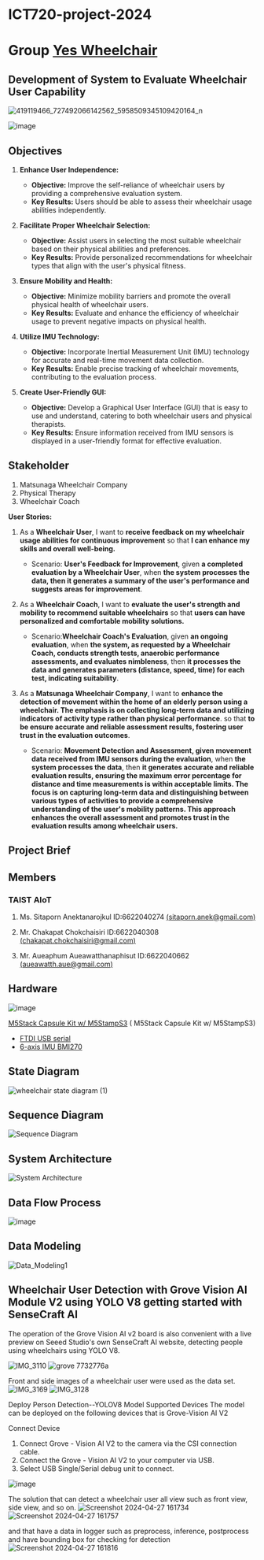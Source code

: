 # ICT720-project-2024
# Group [Yes Wheelchair](https://github.com/Aueaphum2541/Ray-Folk-Pun-Project2024)
## Development of System to Evaluate Wheelchair User Capability
![419119466_727492066142562_5958509345109420164_n](https://github.com/Aueaphum2541/Ray-Folk-Pun-Project2024/assets/109651869/e5daaaf6-a96d-479f-8115-b71499980b1d)

![image](https://github.com/Aueaphum2541/Ray-Folk-Pun-Project2024/assets/109651869/5db47476-e9c5-4a91-936e-4eaef0677feb)

## Objectives
1. **Enhance User Independence:**
   - **Objective:** Improve the self-reliance of wheelchair users by providing a comprehensive evaluation system.
   - **Key Results:** Users should be able to assess their wheelchair usage abilities independently.

2. **Facilitate Proper Wheelchair Selection:**
   - **Objective:** Assist users in selecting the most suitable wheelchair based on their physical abilities and preferences.
   - **Key Results:** Provide personalized recommendations for wheelchair types that align with the user's physical fitness.

3. **Ensure Mobility and Health:**
   - **Objective:** Minimize mobility barriers and promote the overall physical health of wheelchair users.
   - **Key Results:** Evaluate and enhance the efficiency of wheelchair usage to prevent negative impacts on physical health.

4. **Utilize IMU Technology:**
   - **Objective:** Incorporate Inertial Measurement Unit (IMU) technology for accurate and real-time movement data collection.
   - **Key Results:** Enable precise tracking of wheelchair movements, contributing to the evaluation process.

5. **Create User-Friendly GUI:**
   - **Objective:** Develop a Graphical User Interface (GUI) that is easy to use and understand, catering to both wheelchair users and physical therapists.
   - **Key Results:** Ensure information received from IMU sensors is displayed in a user-friendly format for effective evaluation.


## Stakeholder
1. Matsunaga Wheelchair Company
2. Physical Therapy
3. Wheelchair Coach

**User Stories:**

1. As a **Wheelchair User**, I want to **receive feedback on my wheelchair usage abilities for continuous improvement** so that **I can enhance my skills and overall well-being.**
   - Scenario: **User's Feedback for Improvement**, given **a completed evaluation by a Wheelchair User**, when **the system processes the data, then it generates a summary of the user's performance and suggests areas for improvement**.

2. As a **Wheelchair Coach**, I want to **evaluate the user's strength and mobility to recommend suitable wheelchairs** so that **users can have personalized and comfortable mobility solutions.**
   - Scenario:**Wheelchair Coach's Evaluation**, given **an ongoing evaluation**, when **the system, as requested by a Wheelchair Coach, conducts strength tests, anaerobic performance assessments, and evaluates nimbleness**, then **it processes the data and generates parameters (distance, speed, time) for each test, indicating suitability**.

3. As a **Matsunaga Wheelchair Company**, I want to **enhance the detection of movement within the home of an elderly person using a wheelchair. The emphasis is on collecting long-term data and utilizing indicators of activity type rather than physical performance**. so that **to be ensure accurate and reliable assessment results, fostering user trust in the evaluation outcomes**.
   - Scenario: **Movement Detection and Assessment, given movement data received from IMU sensors during the evaluation**, when **the system processes the data**, then **it generates accurate and reliable evaluation results, ensuring the maximum error percentage for distance and time measurements is within acceptable limits. The focus is on capturing long-term data and distinguishing between various types of activities to provide a comprehensive understanding of the user's mobility patterns. This approach enhances the overall assessment and promotes trust in the evaluation results among wheelchair users.**

## Project Brief

## Members
### TAIST AIoT 
1. Ms. Sitaporn Anektanarojkul ID:6622040274 [(sitaporn.anek@gmail.com)](mailto:sitaporn.anek@gmail.com)

2. Mr. Chakapat Chokchaisiri ID:6622040308 [(chakapat.chokchaisiri@gmail.com)](mailto:chakapat.chokchaisiri@gmail.com)

3. Mr. Aueaphum Aueawatthanaphisut ID:6622040662 [(aueawatth.aue@gmail.com)](mailto:aueawatth.aue@gmail.com)

## Hardware

![image](https://github.com/Aueaphum2541/Ray-Folk-Pun-Project2024/assets/109651869/616693fe-8d8d-425b-be37-f53045735ad9)


[ M5Stack Capsule Kit w/ M5StampS3]([https://docs.m5stack.com/en/core/m5stickc](https://shop.m5stack.com/products/m5stack-capsule-kit-w-m5stamps3)) ( M5Stack Capsule Kit w/ M5StampS3)
- [FTDI USB serial](https://docs.m5stack.com/en/core/m5stickc)
- [6-axis IMU BMI270](https://m5stack.oss-cn-shenzhen.aliyuncs.com/resource/docs/datasheet/core/MPU-6886-000193%2Bv1.1_GHIC_en.pdf) 

## State Diagram
![wheelchair state diagram (1)](https://github.com/Aueaphum2541/Ray-Folk-Pun-Project2024/assets/156740150/c0b54d8c-5d9e-4d31-8af0-5142a6a35948)

## Sequence Diagram
![Sequence Diagram](https://github.com/Aueaphum2541/Ray-Folk-Pun-Project2024/assets/109651869/6d3b1bc1-1bc5-4c7d-834f-106a5fae904f)

## System Architecture
![System Architecture](https://github.com/Aueaphum2541/Ray-Folk-Pun-Project2024/assets/151521992/4996583f-a365-47e3-91be-79404838435a)

## Data Flow Process
![image](https://github.com/Aueaphum2541/Ray-Folk-Pun-Project2024/assets/156740150/62fc35d7-c05b-43e4-9123-29fec1face5b)

## Data Modeling
![Data_Modeling1](https://github.com/Aueaphum2541/Ray-Folk-Pun-Project2024/assets/151521992/ad0b5fa2-40d1-45d7-a7a7-f84eaa7d5ceb)

## Wheelchair User Detection with Grove Vision AI Module V2 using YOLO V8 getting started with SenseCraft AI

The operation of the Grove Vision AI v2 board is also convenient with a live preview on Seeed Studio's own SenseCraft AI website, detecting people using wheelchairs using YOLO V8.

![IMG_3110](https://github.com/Aueaphum2541/Ray-Folk-Pun-Project2024/assets/109651869/1118c332-4153-4270-84a7-3fd7812893f3)
![grove 7732776a](https://github.com/Aueaphum2541/Ray-Folk-Pun-Project2024/assets/109651869/46f5bed3-291f-48a4-8b59-3ce33e431962)

Front and side images of a wheelchair user were used as the data set.
![IMG_3169](https://github.com/Aueaphum2541/Ray-Folk-Pun-Project2024/assets/109651869/7ba19537-b8e8-4362-a21b-80b43da757de)
![IMG_3128](https://github.com/Aueaphum2541/Ray-Folk-Pun-Project2024/assets/109651869/9150187a-a75e-4c97-b33f-bc32670ab4d4)

Deploy Person Detection--YOLOV8 Model
Supported Devices
The model can be deployed on the following devices that is Grove-Vision AI V2

Connect Device
1. Connect Grove - Vision AI V2 to the camera via the CSI connection cable.
2. Connect the Grove - Vision AI V2 to your computer via USB. 
3. Select USB Single/Serial debug unit to connect.

![image](https://github.com/Aueaphum2541/Ray-Folk-Pun-Project2024/assets/109651869/f3f74ab1-b685-4857-949b-bc5289c07564)

The solution that can detect a wheelchair user all view such as front view, side view, and so on.
![Screenshot 2024-04-27 161734](https://github.com/Aueaphum2541/Ray-Folk-Pun-Project2024/assets/109651869/c3745822-b425-47da-9fd0-a7c5bfcf6c80)
![Screenshot 2024-04-27 161757](https://github.com/Aueaphum2541/Ray-Folk-Pun-Project2024/assets/109651869/dd9237b4-18de-4175-b0f9-a7f7be76e5d7)

and that have a data in logger such as preprocess, inference, postprocess and have bounding box for checking for detection
![Screenshot 2024-04-27 161816](https://github.com/Aueaphum2541/Ray-Folk-Pun-Project2024/assets/109651869/abbae8e2-e2bf-4a51-baf5-63551215f8ad)










